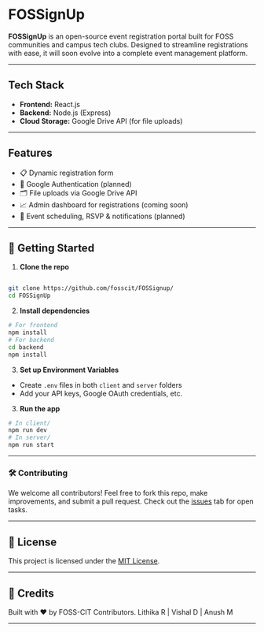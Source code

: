   

# FOSSignUp

**FOSSignUp** is an open-source event registration portal built for FOSS communities and campus tech clubs. Designed to streamline registrations with ease, it will soon evolve into a complete event management platform.

---
## Tech Stack
- **Frontend:** React.js
- **Backend:** Node.js (Express)
- **Cloud Storage:** Google Drive API (for file uploads)

---
## Features

- 📋 Dynamic registration form
- 🔐 Google Authentication (planned)
- 🗂️ File uploads via Google Drive API
- 📈 Admin dashboard for registrations (coming soon)
- 📅 Event scheduling, RSVP & notifications (planned)
---

## 🚀 Getting Started

1. **Clone the repo**

```bash

git clone https://github.com/fosscit/FOSSignup/
cd FOSSignUp
```

2. **Install dependencies**

```bash
# For frontend
npm install
# For backend
cd backend
npm install
```

3. **Set up Environment Variables**  
* Create `.env` files in both `client` and `server` folders
* Add your API keys, Google OAuth credentials, etc.


3. **Run the app**

```bash
# In client/
npm run dev
# In server/
npm run start
```

---
### 🛠️ Contributing

We welcome all contributors! Feel free to fork this repo, make improvements, and submit a pull request. Check out the [issues](https://github.com/fosscit/FOSSignup/issues) tab for open tasks.  

---
## 📜 License

This project is licensed under the [MIT License](LICENSE).

---
## 🤝 Credits

Built with ❤️ by FOSS-CIT Contributors.
Lithika R | Vishal D | Anush M

---
